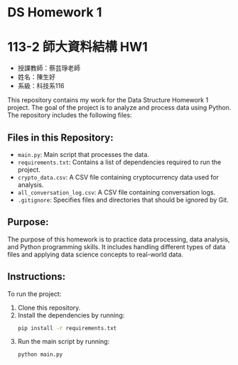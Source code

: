 # DS Homework 1

# 113-2 師大資料結構 HW1
- 授課教師：蔡芸琤老師
- 姓名：陳生好
- 系級：科技系116

This repository contains my work for the Data Structure Homework 1 project. The goal of the project is to analyze and process data using Python. The repository includes the following files:

## Files in this Repository:
- `main.py`: Main script that processes the data.
- `requirements.txt`: Contains a list of dependencies required to run the project.
- `crypto_data.csv`: A CSV file containing cryptocurrency data used for analysis.
- `all_conversation_log.csv`: A CSV file containing conversation logs.
- `.gitignore`: Specifies files and directories that should be ignored by Git.

## Purpose:
The purpose of this homework is to practice data processing, data analysis, and Python programming skills. It includes handling different types of data files and applying data science concepts to real-world data.

## Instructions:
To run the project:
1. Clone this repository.
2. Install the dependencies by running: 
   ```bash
   pip install -r requirements.txt
3. Run the main script by running:
   ```bash
   python main.py
